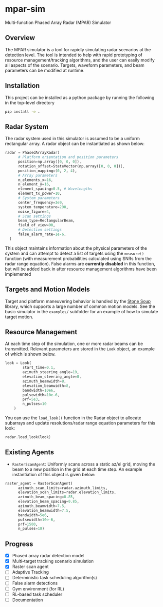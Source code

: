 # mpar-sim

Multi-function Phased Array Radar (MPAR) Simulator

## Overview

The MPAR simulator is a tool for rapidly simulating radar scenarios at the detection level.
The tool is intended to help with rapid prototyping of resource management/tracking algorithms, and the user can easily modify all aspects of the scenario. Targets, waveform parameters, and beam parameters can be modified at runtime.

## Installation

This project can be installed as a python package by running the following in the top-level directory

```bash
pip install -e .
```

## Radar System

The radar system used in this simulator is assumed to be a uniform rectangular array. A radar object can be instantiated as shown below:

```python
radar = PhasedArrayRadar(
      # Platform orientation and position parameters
      position=np.array([0, 0, 0]),
      rotation_offset=StateVector(np.array([0, 0, 0])),
      position_mapping=(0, 2, 4),
      # Array parameters
      n_elements_x=16,
      n_element_y=16,
      element_spacing=0.5, # Wavelengths
      element_tx_power=10,
      # System parameters
      center_frequency=3e9,
      system_temperature=290,
      noise_figure=4,
      # Scan settings
      beam_type=RectangularBeam,
      field_of_view=90,
      # Detection settings
      false_alarm_rate=1e-6,
  )
```

This object maintains information about the physical parameters of the system and can attempt to detect a list of targets using the ```measure()``` function (with measurement probabilities calculated using SNRs from the radar range equation). False alarms are **currently disabled** in this function, but will be added back in after resource management algorithms have been implemented

## Targets and Motion Models

Target and platform maneuvering behavior is handled by the [Stone Soup](https://stonesoup.readthedocs.io/en/latest/index.html) library, which supports a large number of common motion models. See the basic simulator in the ```examples/``` subfolder for an example of how to simulate target motion.

## Resource Management

At each time step of the simulation, one or more radar beams can be transmitted. Relevant parameters are stored in the ```Look``` object, an example of which is shown below.

```python
look = Look(
        start_time=0.1,
        azimuth_steering_angle=10,
        elevation_steering_angle=0,
        azimuth_beamwidth=8,
        elevation_beamwidth=8,
        bandwidth=10e6,
        pulsewidth=10e-6,
        prf=5e3,
        n_pulses=10
    )
```

You can use the ```load_look()``` function in the Radar object to allocate subarrays and update resolutions/radar range equation parameters for this look:

```python
radar.load_look(look)
```

## Existing Agents

- ```RasterScanAgent```: Uniformly scans across a static az/el grid, moving the beam to a new position in the grid at each time step. An example instantiation of this object is given below:

```python
raster_agent = RasterScanAgent(
      azimuth_scan_limits=radar.azimuth_limits,
      elevation_scan_limits=radar.elevation_limits,
      azimuth_beam_spacing=0.85,
      elevation_beam_spacing=0.85,
      azimuth_beamwidth=7.5,
      elevation_beamwidth=7.5,
      bandwidth=5e6,
      pulsewidth=10e-6,
      prf=1500,
      n_pulses=10)
```

## Progress

- [x] Phased array radar detection model
- [x] Multi-target tracking scenario simulation
- [x] Raster scan agent
- [ ] Adaptive Tracking
- [ ] Deterministic task scheduling algorithm(s)
- [ ] False alarm detections
- [ ] Gym environment (for RL)
- [ ] RL-based task scheduler
- [ ] Documentation
